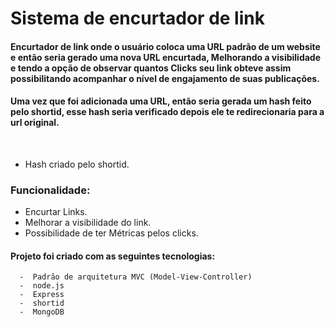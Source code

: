 

<h1> Sistema de encurtador de link</h1>
<h4>Encurtador de link onde o usuário coloca uma URL padrão de um website e então seria gerado uma nova URL encurtada, Melhorando a visibilidade e tendo a opção de observar quantos Clicks seu link obteve assim possibilitando acompanhar o nível de engajamento de suas publicações.</h4>

<h4> Uma vez que foi adicionada uma URL, então seria gerada um hash feito pelo shortid, esse hash seria verificado  depois ele te redirecionaria para a url original.
</h4>  
<br>

- Hash criado pelo shortid.


<h3> Funcionalidade:  </h3>

 -  Encurtar Links.
 -  Melhorar a visibilidade do link.
 -  Possibilidade de ter Métricas pelos clicks.



<h4> Projeto foi criado com as seguintes tecnologias: </h4>


      -  Padrão de arquitetura MVC (Model-View-Controller)
      -  node.js
      -  Express
      -  shortid
      -  MongoDB
      
